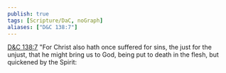 ```yaml
---
publish: true
tags: [Scripture/DaC, noGraph]
aliases: ["D&C 138:7"]
---
```

[D&C 138:7](https://churchofjesuschrist.org/study/scriptures/dc-testament/dc/138?lang=eng&id=p7#p7) "For Christ also hath once suffered for sins, the just for the unjust, that he might bring us to God, being put to death in the flesh, but quickened by the Spirit:

